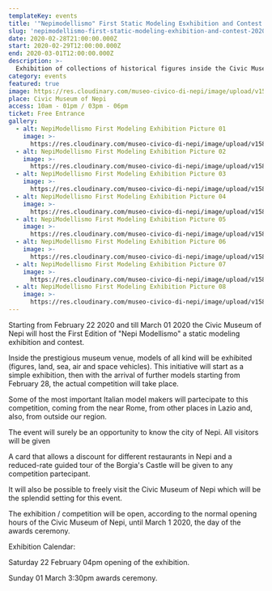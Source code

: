 ```yaml
---
templateKey: events
title: '"Nepimodellismo" First Static Modeling Esxhibition and Contest 2020'
slug: 'nepimodellismo-first-static-modeling-exhibition-and-contest-2020'
date: 2020-02-28T21:00:00.000Z
start: 2020-02-29T12:00:00.000Z
end: 2020-03-01T12:00:00.000Z
description: >-
  Exhibition of collections of historical figures inside the Civic Museum of Nepi and first static modeling competition with the participation of some of the most important Italian model makers.
category: events
featured: true
image: https://res.cloudinary.com/museo-civico-di-nepi/image/upload/v1587546670/modellismo_01_o8bpdq.jpg
place: Civic Museum of Nepi
access: 10am - 01pm / 03pm - 06pm
ticket: Free Entrance
gallery:
  - alt: NepiModellismo First Modeling Exhibition Picture 01
    image: >-
      https://res.cloudinary.com/museo-civico-di-nepi/image/upload/v1587102245/nepimod-01_xosrcb.jpg
  - alt: NepiModellismo First Modeling Exhibition Picture 02
    image: >-
      https://res.cloudinary.com/museo-civico-di-nepi/image/upload/v1587102245/nepimod-02_lahsq8.jpg
  - alt: NepiModellismo First Modeling Exhibition Picture 03
    image: >-
      https://res.cloudinary.com/museo-civico-di-nepi/image/upload/v1587102245/nepimod-03_ngg8eq.jpg
  - alt: NepiModellismo First Modeling Exhibition Picture 04
    image: >-
      https://res.cloudinary.com/museo-civico-di-nepi/image/upload/v1587102245/nepimod-04_jzf8k8.jpg
  - alt: NepiModellismo First Modeling Exhibition Picture 05
    image: >-
      https://res.cloudinary.com/museo-civico-di-nepi/image/upload/v1587102245/nepimod-05_sovllf.jpg
  - alt: NepiModellismo First Modeling Exhibition Picture 06
    image: >-
      https://res.cloudinary.com/museo-civico-di-nepi/image/upload/v1587102245/nepimod-06_we9mpf.jpg
  - alt: NepiModellismo First Modeling Exhibition Picture 07
    image: >-
      https://res.cloudinary.com/museo-civico-di-nepi/image/upload/v1587102245/nepimod-08_qtzqvq.jpg
  - alt: NepiModellismo First Modeling Exhibition Picture 08
    image: >-
      https://res.cloudinary.com/museo-civico-di-nepi/image/upload/v1587102246/nepimod-09_aubl1c.jpg
---
```

Starting from February 22 2020 and till March 01 2020 the Civic Museum of Nepi will host the First Edition of "Nepi Modellismo" a static modeling exhibition and contest.

Inside the prestigious museum venue, models of all kind will be exhibited (figures, land, sea, air and space vehicles). This initiative will start as a simple exhibition, then with the arrival of further models starting from February 28, the actual competition will take place.

Some of the most important Italian model makers will partecipate to this competition, coming from the near Rome, from other places in Lazio and, also, from outside our region.

The event will surely be an opportunity to know the city of Nepi. All visitors will be given

A card that allows a discount for different restaurants in Nepi and a reduced-rate guided tour of the Borgia's Castle will be given to any competition partecipant.

It will also be possible to freely visit the Civic Museum of Nepi which will be the splendid setting for this event.

The exhibition / competition will be open, according to the normal opening hours of the Civic Museum of Nepi, until March 1 2020, the day of the awards ceremony.

Exhibition Calendar:

Saturday 22 February 04pm opening of the exhibition.

Sunday 01 March 3:30pm awards ceremony.
